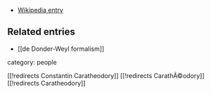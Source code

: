 

* [Wikipedia entry](http://en.wikipedia.org/wiki/Constantin_Carath%C3%A9odory)

## Related entries

* [[de Donder-Weyl formalism]]

category: people

[[!redirects Constantin Caratheodory]]
[[!redirects CarathÃ©odory]]
[[!redirects Caratheodory]]

